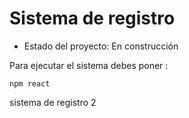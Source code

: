 <h1> Sistema de registro </h1>

- Estado del proyecto: En construcción

 Para ejecutar el sistema debes poner :

 ```npm react```

sistema de registro 2

